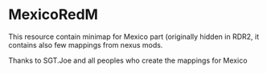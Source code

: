 # MexicoRedM

This resource contain minimap for Mexico part (originally hidden in RDR2, it contains also few mappings from nexus mods.


Thanks to SGT.Joe and all peoples who create the mappings for Mexico
